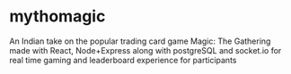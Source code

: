 # mythomagic
An Indian take on the popular trading card game Magic: The Gathering made with React, Node+Express along with postgreSQL and socket.io for real time gaming and leaderboard experience for participants
